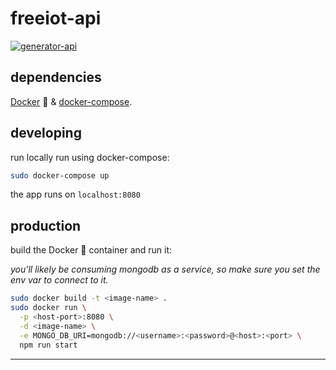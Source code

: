 # freeiot-api

[![generator-api](https://img.shields.io/badge/built%20with-generator--api-green.svg)](https://github.com/ndelvalle/generator-api)







## dependencies

[Docker](https://docs.docker.com/engine/installation/) :whale: & [docker-compose](https://docs.docker.com/compose/install/).

## developing

run locally run using docker-compose:

```bash
sudo docker-compose up
```

the app runs on `localhost:8080`

## production

build the Docker :whale: container and run it:

_you'll likely be consuming mongodb as a service, so make sure you set the env var to connect to it._

```bash
sudo docker build -t <image-name> .
sudo docker run \
  -p <host-port>:8080 \
  -d <image-name> \
  -e MONGO_DB_URI=mongodb://<username>:<password>@<host>:<port> \
  npm run start
```



--------------------------------------------------------------------------------
